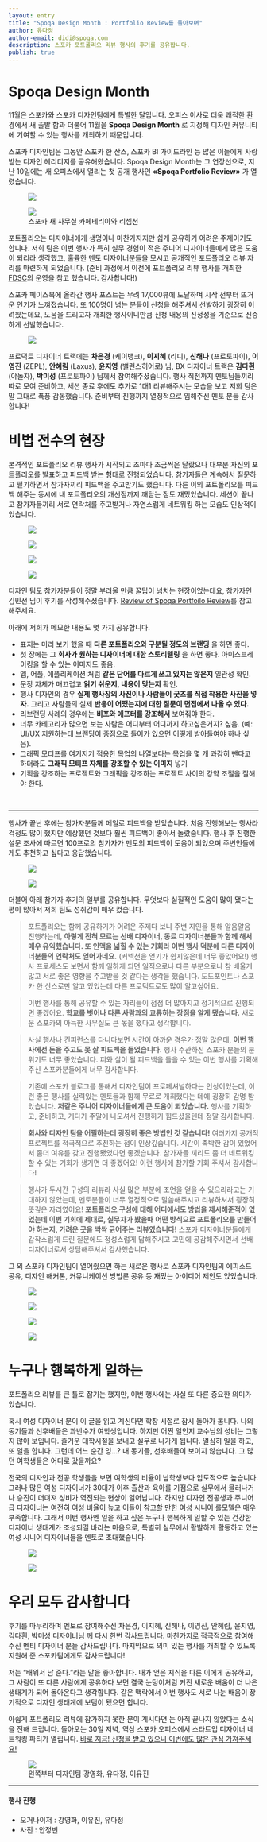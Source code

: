 ```yaml
---
layout: entry
title: "Spoqa Design Month : Portfolio Review를 돌아보며"
author: 유다정
author-email: didi@spoqa.com
description: 스포카 포트폴리오 리뷰 행사의 후기를 공유합니다.
publish: true
---
```


# Spoqa Design Month

11월은 스포카와 스포카 디자인팀에게 특별한 달입니다. 오피스 이사로 더욱 쾌적한 환경에서 새 출발 함과 더불어 11월을 **Spoqa Design Month** 로 지정해 디자인 커뮤니티에 기여할 수 있는 행사를 개최하기 때문입니다.

스포카 디자인팀은 그동안 스포카 한 산스, 스포카 BI 가이드라인 등 많은 이들에게 사랑받는 디자인 헤리티지를 공유해왔습니다. Spoqa Design Month는 그 연장선으로, 지난 10일에는 새 오피스에서 열리는 첫 공개 행사인  **&laquo;Spoqa Portfolio Review&raquo;** 가 열렸습니다.

<figure>
  <img src="/images/2018-11-21/office-1.jpg"
     style="margin: 0 auto;" />
</figure>

<figure>
  <img src="/images/2018-11-21/office-2.jpg"
     style="margin: 0 auto;" />
  <figcaption>
   스포카 새 사무실 카페테리아와 리셉션
  </figcaption>
</figure>

포트폴리오는 디자이너에게 생명이나 마찬가지지만 쉽게 공유하기 어려운 주제이기도 합니다. 저희 팀은 이번 행사가 특히 실무 경험이 적은 주니어 디자이너들에게 많은 도움이 되리라 생각했고, 훌륭한 멘토 디자이너분들을 모시고 공개적인 포트폴리오 리뷰 자리를 마련하게 되었습니다. (준비 과정에서 이전에 포트폴리오 리뷰 행사를 개최한 [FDSC](https://www.facebook.com/fdsc.seoul/)의 운영을 참고 했습니다. 감사합니다!)

스포카 페이스북에 올라간 행사 포스트는 무려 17,000뷰에 도달하며 시작 전부터 뜨거운 인기가 느껴졌습니다. 또 100명이 넘는 분들이 신청을 해주셔서 선발하기 굉장히 어려웠는데요, 도움을 드리고자 개최한 행사이니만큼 신청 내용의 진정성을 기준으로 신중하게 선발했습니다.

<figure>
  <img src="/images/2018-11-21/14.jpg"
     style="margin: 0 auto;" />
</figure>

프로덕트 디자이너 트랙에는 **차은경** (케이뱅크), **이지혜** (리디), **신해나** (프로토파이), **이영진** (ZEPL), **안혜림** (Laxus), **윤지영** (밸런스히어로) 님, BX 디자이너 트랙은 **김다흰** (야놀자), **박미성** (프로토파이) 님께서 참여해주셨습니다. 행사 직전까지 멘토님들끼리 따로 모여 준비하고, 세션 종료 후에도 추가로 1대1 리뷰해주시는 모습을 보고 저희 팀은 말 그대로 폭풍 감동했습니다. 준비부터 진행까지 열정적으로 임해주신 멘토 분들 감사합니다!

# 비법 전수의 현장

본격적인 포트폴리오 리뷰 행사가 시작되고 조마다 조금씩은 달랐으나 대부분 자신의 포트폴리오를 발표하고 피드백 받는 형태로 진행되었습니다. 참가자들은 계속해서 질문하고 필기하면서 참가자끼리 피드백을 주고받기도 했습니다. 다른 이의 포트폴리오를 피드백 해주는 동시에 내 포트폴리오의 개선점까지 깨닫는 점도 재밌었습니다. 세션이 끝나고 참가자들끼리 서로 연락처를 주고받거나 자연스럽게 네트워킹 하는 모습도 인상적이었습니다.

<figure>
  <img src="/images/2018-11-21/7.jpg"
     style="margin: 0 auto;" />
</figure>

<figure>
  <img src="/images/2018-11-21/1.jpg"
     style="margin: 0 auto;" />
</figure>

<figure>
  <img src="/images/2018-11-21/10.jpg"
     style="margin: 0 auto;" />
</figure>

<figure>
  <img src="/images/2018-11-21/3.jpg"
     style="margin: 0 auto;" />
</figure>

디자인 팀도 참가자분들이 정말 부러울 만큼 꿀팁이 넘치는 현장이었는데요, 참가자인 김민선 님이 후기를 작성해주셨습니다. [Review of Spoqa Portfoilo Review](https://medium.com/@saiko331/review-of-spoqa-portfoilo-review-85cb5ffe4b55?fbclid=IwAR3ftfWawtm4ajSL6hviuPaczwngqWsmziG1O3mHzth9OMMwmZ93Sr_7Dsw)를 참고 해주세요.

아래에 저희가 메모한 내용도 몇 가지 공유합니다.

- 표지는 미리 보기 했을 때 **다른 포트폴리오와 구분될 정도의 브랜딩** 을 하면 좋다.
- 첫 장에는 그 **회사가 원하는 디자이너에 대한 스토리텔링** 을 하면 좋다. 아이스브레이킹을 할 수 있는 이미지도 좋음.
- 앱, 어플, 애플리케이션 처럼 **같은 단어를 다르게 쓰고 있지는 않은지** 일관성 확인.
- 문장 자체가 매끄럽고 **읽기 쉬운지, 내용이 맞는지** 확인.
- 행사 디자인의 경우 **실제 행사장의 사진이나 사람들이 굿즈를 직접 착용한 사진을 넣자.** 그리고 사람들의 실제 **반응이 어땠는지에 대한 질문이 면접에서 나올 수 있다.**
- 리브랜딩 사례의 경우에는 **비포와 애프터를 강조해서** 보여줘야 한다.
- 너무 카테고리가 많으면 보는 사람은 어디부터 어디까지 하고싶은거지? 싶음. (예: UI/UX 지원하는데 브랜딩이 중점으로 들어가 있으면 어떻게 받아들여야 하나 싶음).
- 그래픽 모티프를 여기저기 적용한 목업의 나열보다는 목업을 몇 개 과감히 뺀다고 하더라도 **그래픽 모티프 자체를 강조할 수 있는 이미지** 넣기
- 기획을 강조하는 프로젝트와 그래픽을 강조하는 프로젝트 사이의 강약 조절을 잘해야 한다.

<br>

---

행사가 끝난 후에는 참가자분들께 메일로 피드백을 받았습니다. 처음 진행해보는 행사라 걱정도 많이 했지만 예상했던 것보다 훨씬 피드백이 좋아서 놀랐습니다. 행사 후 진행한 설문 조사에 따르면 100프로의 참가자가 멘토의 피드백이 도움이 되었으며 주변인들에게도 추천하고 싶다고 응답했습니다.

<figure>
  <img src="/images/2018-11-21/chart-1.png"
     style="margin: 0 auto;" />
</figure>

<figure>
<img src="/images/2018-11-21/chart-2.png"
   style="margin: 0 auto;" />
</figure>


더불어 아래 참가자 후기의 일부를 공유합니다. 무엇보다 실질적인 도움이 많이 됐다는 평이 많아서 저희 팀도 성취감이 매우 컸습니다.


> 포트폴리오는 함께 공유하기가 어려운 주제다 보니 주변 지인을 통해 알음알음 진행하는데, **아렇게 전혀 모르는 선배 디자이너, 동료 디자이너분들과 함께 해서 매우 유익했습니다. 또 인맥을 넓힐 수 있는 기회라 이번 행사 덕분에 다른 디자이너분들의 연락처도 얻어가네요.** (커넥션을 얻기가 쉽지않은데 너무 좋았어요!) 행사 프로세스도 보면서 함께 일하게 되면 일적으로나 다른 부분으로나 참 배울게 많고 서로 좋은 영향을 주고받을 것 같다는 생각을 했습니다. 도도포인트나 스포카 한 산스로만 알고 있었는데 다른 프로덕트로도 많이 알고싶어요.


> 이번 행사를 통해 공유할 수 있는 자리들이 점점 더 많아지고 정기적으로 진행되면 좋겠어요. **학교를 벗어나 다른 사람과의 교류히는 장점을 알게 됐습니다.** 새로운 스포카의 아늑한 사무실도 큰 몫을 했다고 생각합니다.


> 사실 행사나 컨퍼런스를 다니다보면 시간이 아까운 경우가 정말 많은데, **이번 행사에선 돈을 주고도 못 살 피드백을 들었습니다.** 행사 주관하신 스포카 분들의 분위기도 너무 좋았습니다. 피와 살이 될 피드백을 들을 수 있는 이번 행사를 기획해주신 스포카분들에게 너무 감사합니다.


> 기존에 스포카 블로그를 통해서 디자인팀이 프로페셔널하다는 인상이었는데, 이런 좋은 행사를 실력있는 멘토들과 함께 무료로 개최했다는 데에 굉장히 감명 받았습니다. **저같은 주니어 디자이너들에게 큰 도움이 되었습니다.** 행사를 기획하고, 준비하고, 게다가 주말에 나오셔서 진행하기 힘드셨을텐데 정말 감사합니다.

> **회사와 디자인 팀을 어필하는데 굉장히 좋은 방법인 것 같습니다!** 여러가지 공개적 프로젝트를 적극적으로 추진하는 점이 인상깊습니다. 시간이 촉박한 감이 있었어서 좀더 여유를 갖고 진행됐었다면 좋겠습니다. 참가자들 끼리도 좀 더 네트워킹할 수 있는 기회가 생기면 더 좋겠어요! 이런 행사에 참가할 기회 주셔서 감사합니다!

> 행사가 두시간 구성의 리뷰라 사실 많은 부분에 조언을 얻을 수 있으리라고는 기대하지 않았는데, 멘토분들이 너무 열정적으로 말씀해주시고 리뷰하셔서 굉장히 뜻깊은 자리였어요! **포트폴리오 구성에 대해 어디에서도 방법을 제시해준적이 없었는데 이번 기회에 제대로, 실무자가 봤을때 어떤 방식으로 포트폴리오를 만들어야 하는지, 가려운 곳을 싹싹 긁어주는 리뷰였습니다!** 스포카 디자이너분들에게 갑작스럽게 드린 질문에도 정성스럽게 답해주시고 고민에 공감해주시면서 선배 디자이너로서 상담해주셔서 감사했습니다.

그 외 스포카 디자인팀이 열어줬으면 하는 새로운 행사로 스포카 디자인팀의 에피소드 공유, 디자인 해커톤, 커뮤니케이션 방법론 공유 등 재밌는 아이디어 제안도 있었습니다.

<figure>
  <img src="/images/2018-11-21/12.jpg"
     style="margin: 0 auto;" />
</figure>

<figure>
  <img src="/images/2018-11-21/11.jpg"
     style="margin: 0 auto;" />
</figure>

<figure>
  <img src="/images/2018-11-21/2.jpg"
     style="margin: 0 auto;" />
</figure>

<figure>
  <img src="/images/2018-11-21/8.jpg"
     style="margin: 0 auto;" />
</figure>

# 누구나 행복하게 일하는

포트폴리오 리뷰를 큰 틀로 잡기는 했지만, 이번 행사에는 사실 또 다른 중요한 의미가 있습니다.

혹시 여성 디자이너 분이 이 글을 읽고 계신다면 학창 시절로 잠시 돌아가 봅니다. 나의  동기들과 선후배들은 과반수가 여학생입니다. 하지만 어쩐 일인지 교수님의 성비는 그렇지 않아 보입니다. 즐거운 대학시절을 보내고 실무로 나가게 됩니다. 열심히 일을 하고, 또 일을 합니다. 그런데 어느 순간 잉…? 내 동기들, 선후배들이 보이지 않습니다. 그 많던 여학생들은 어디로 갔을까요?

전국의 디자인과 전공 학생들을 보면 여학생의 비율이 남학생보다 압도적으로 높습니다. 그러나 많은 여성 디자이너가 30대가 이후 출산과 육아를 기점으로 실무에서 물러나거나 승진이 더뎌져 성비가 역전되는 현상이 일어납니다. 하지만 디자인 전공생과 주니어급 디자이너는 여전히 여성 비율이 높고 이들이 참고할 만한 여성 시니어 롤모델은 매우 부족합니다. 그래서 이번 행사엔 일을 하고 싶은 누구나 행복하게 일할 수 있는 건강한 디자이너 생태계가 조성되길 바라는 마음으로, 특별히 실무에서 활발하게 활동하고 있는 여성 시니어 디자이너들을 멘토로 초대했습니다.

<figure>
  <img src="/images/2018-11-21/9.jpg"
     style="margin: 0 auto;" />
</figure>

<figure>
  <img src="/images/2018-11-21/4.jpg"
     style="margin: 0 auto;" />
</figure>


# 우리 모두 감사합니다

후기를 마무리하며 멘토로 참여해주신 차은경, 이지혜, 신해나, 이영진, 안혜림, 윤지영, 김다흰, 박미성 디자이너님 께 다시 한번 감사드립니다. 마찬가지로 적극적으로 참여해주신 멘티 디자이너 분들 감사드립니다. 마지막으로 의미 있는 행사를 개최할 수 있도록 지원해 준 스포카팀에게도 감사드립니다!

저는 “배워서 남 준다.”라는 말을 좋아합니다. 내가 얻은 지식을 다른 이에게 공유하고, 그 사람이 또 다른 사람에게 공유하다 보면 결국 눈덩이처럼 커진 새로운 배움이 더 나은 생태계가 되어 돌아온다고 생각합니다. 같은 맥락에서 이번 행사도 서로 나눈 배움이 장기적으로 디자인 생태계에 보탬이 됐으면 합니다.

아쉽게 포트폴리오 리뷰에 참가하지 못한 분이 계시다면 는 아직 끝나지 않았다는 소식을 전해 드립니다. 돌아오는 30일 저녁, 역삼 스포카 오피스에서  스타트업 디자이너 네트워킹 파티가 열립니다. [바로 지금! 신청을 받고 있으니 이번에도 많은 관심 가져주세요!](http://wrmatters.kr/project/program/3101/)

<figure>
  <img src="/images/2018-11-21/desgin-team-1.jpg"
     style="margin: 0 auto;" />
  <figcaption>
  왼쪽부터 디자인팀 강영화, 유다정, 이유진
  </figcaption>
</figure>


---

#### 행사 진행
- 오거나이저 : 강영화, 이유진, 유다정
- 사진 : 안정빈
